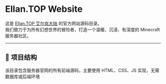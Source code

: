 # Ellan.TOP Website

这是 [Ellan.TOP 艾尔岚大陆](http://ellan.lol) 的官方网站源码目录。  
我们致力于为所有幻想世界的冒险者，打造一个温暖、沉浸、有深度的 Minecraft 服务器社区。

---

## 📁 项目结构

该目录包含服务器官网的所有前端源码，主要使用 HTML、CSS、JS 实现，无需数据库或后端环境